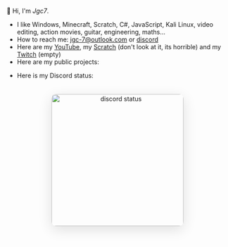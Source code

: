 👋 Hi, I'm *Jgc7*.
- I like Windows, Minecraft, Scratch, C#, JavaScript, Kali Linux, video editing, action movies, guitar, engineering, maths...
- How to reach me: [jgc-7@outlook.com](mailto:jgc-7@outlook.com) or [discord](http://discord.com/users/889045882874495036)
- Here are my [YouTube](https://www.youtube.com/channel/UCCfLGV3QvExntjvWGbPjOUQ?sub_confirmation=1), my [Scratch](https://scratch.mit.edu/users/Technic_com/) (don't look at it, its horrible) and my [Twitch](https://www.twitch.tv/jgc9884) (empty)
- Here are my public projects:

<a hidden href="https://jgc.linkpc.net">The list is only available on the web!<a>
<ul style="list-style: none;"><li><ul id="repo-list" style="list-style: disc;"></ul></li></ul>

- Here is my Discord status:

<div align="center"><img  src="https://discord-readme-badge.vercel.app/api?id=889045882874495036" width="300px" alt="discord status" style="border-radius: 10px; margin: 20px 0; box-shadow: 0 8px 30px rgba(0, 0, 0, 0.12);"></div>
